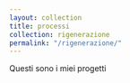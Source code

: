 ```yaml
---
layout: collection
title: processi
collection: rigenerazione
permalink: "/rigenerazione/"
---
```


Questi sono i miei progetti
